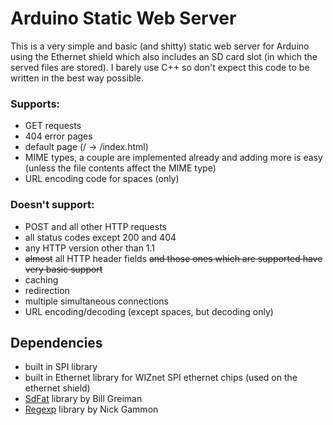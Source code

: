 # Arduino Static Web Server
This is a very simple and basic (and shitty) static web server for Arduino using the Ethernet shield which also includes an SD card slot (in which the served files are stored). I barely use C++ so don't expect this code to be written in the best way possible.

### Supports:
- GET requests
- 404 error pages
- default page (/ -> /index.html)
- MIME types, a couple are implemented already and adding more is easy (unless the file contents affect the MIME type)
- URL encoding code for spaces (only)

### Doesn't support:
- POST and all other HTTP requests
- all status codes except 200 and 404
- any HTTP version other than 1.1
- ~~almost~~ all HTTP header fields ~~and those ones which are supported have very basic support~~
- caching
- redirection
- multiple simultaneous connections
- URL encoding/decoding (except spaces, but decoding only)


## Dependencies
- built in SPI library
- built in Ethernet library for WIZnet SPI ethernet chips (used on the ethernet shield)
- [SdFat](https://github.com/greiman/SdFat) library by Bill Greiman
- [Regexp](https://github.com/nickgammon/Regexp) library by Nick Gammon

